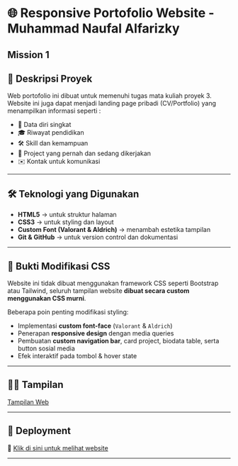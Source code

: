 # 🌐 Responsive Portofolio Website - Muhammad Naufal Alfarizky
## Mission 1

## 📌 Deskripsi Proyek
Web portofolio ini dibuat untuk memenuhi tugas mata kuliah proyek 3. Website ini juga dapat menjadi landing page pribadi (CV/Portfolio) yang menampilkan informasi seperti :

- 👤 Data diri singkat
- 🎓 Riwayat pendidikan
- 🛠️ Skill dan kemampuan
- 📁 Project yang pernah dan sedang dikerjakan
- ✉️ Kontak untuk komunikasi

---

## 🛠️ Teknologi yang Digunakan
- **HTML5** → untuk struktur halaman  
- **CSS3** → untuk styling dan layout  
- **Custom Font (Valorant & Aldrich)** → menambah estetika tampilan  
- **Git & GitHub** → untuk version control dan dokumentasi  

---

## 🔧 Bukti Modifikasi CSS
Website ini tidak dibuat menggunakan framework CSS seperti Bootstrap atau Tailwind, seluruh tampilan website **dibuat secara custom menggunakan CSS murni**.

Beberapa poin penting modifikasi styling:
- Implementasi **custom font-face** (`Valorant` & `Aldrich`)  
- Penerapan **responsive design** dengan media queries
- Pembuatan **custom navigation bar**, card project, biodata table, serta button sosial media  
- Efek interaktif pada tombol & hover state  

---

## 👨‍💻 Tampilan

[Tampilan Web](assets/image/webView.png)

---

## 🚀 Deployment  

🔗 [Klik di sini untuk melihat website](https://alfanaufal.github.io/Portofolio-Web/)

---
